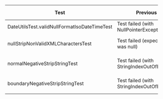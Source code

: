 
| Test                                         | Previous Outcome                                   | Action Taken   | Current Outcome |
| ---                                          | ---                                                | ---            | ---             |
| DateUtilsTest.validNullFormatIsoDateTimeTest | Test failed (with NullPointerException)            | Commented out test | N/A         |
| nullStripNonValidXMLCharactersTest           | Test failed (expected "", output was null)         | Fixed source code  | Test passed |
| normalNegativeStripStringTest                | Test failed (with StringIndexOutOfBoundsException) | Fixed source code  | Test passed |
| boundaryNegativeStripStringTest              | Test failed (with StringIndexOutOfBoundsException) | Fixed source code  | Test passed |
